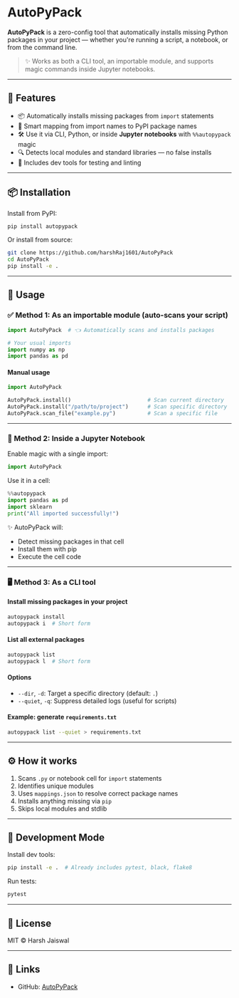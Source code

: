 # AutoPyPack

**AutoPyPack** is a zero-config tool that automatically installs missing Python packages in your project — whether you're running a script, a notebook, or from the command line.

> ✨ Works as both a CLI tool, an importable module, and supports magic commands inside Jupyter notebooks.

---

## 🚀 Features

- 📦 Automatically installs missing packages from `import` statements
- 🧠 Smart mapping from import names to PyPI package names
- 🛠️ Use it via CLI, Python, or inside **Jupyter notebooks** with `%%autopypack` magic
- 🔍 Detects local modules and standard libraries — no false installs
- 🧪 Includes dev tools for testing and linting

---

## 📦 Installation

Install from PyPI:

```bash
pip install autopypack
```

Or install from source:

```bash
git clone https://github.com/harshRaj1601/AutoPyPack
cd AutoPyPack
pip install -e .
```

---

## 🧠 Usage

### ✅ Method 1: As an importable module (auto-scans your script)

```python
import AutoPyPack  # 👈 Automatically scans and installs packages

# Your usual imports
import numpy as np
import pandas as pd
```

#### Manual usage

```python
import AutoPyPack

AutoPyPack.install()                        # Scan current directory
AutoPyPack.install("/path/to/project")      # Scan specific directory
AutoPyPack.scan_file("example.py")          # Scan a specific file
```

---

### 🧪 Method 2: Inside a Jupyter Notebook

Enable magic with a single import:

```python
import AutoPyPack
```

Use it in a cell:

```python
%%autopypack
import pandas as pd
import sklearn
print("All imported successfully!")
```

✨ AutoPyPack will:
- Detect missing packages in that cell
- Install them with pip
- Execute the cell code

---

### 🖥️ Method 3: As a CLI tool

#### Install missing packages in your project

```bash
autopypack install
autopypack i  # Short form
```

#### List all external packages

```bash
autopypack list
autopypack l  # Short form
```

#### Options

- `--dir`, `-d`: Target a specific directory (default: `.`)
- `--quiet`, `-q`: Suppress detailed logs (useful for scripts)

#### Example: generate `requirements.txt`

```bash
autopypack list --quiet > requirements.txt
```

---

## ⚙️ How it works

1. Scans `.py` or notebook cell for `import` statements
2. Identifies unique modules
3. Uses `mappings.json` to resolve correct package names
4. Installs anything missing via `pip`
5. Skips local modules and stdlib

---

## 🧪 Development Mode

Install dev tools:

```bash
pip install -e .  # Already includes pytest, black, flake8
```

Run tests:

```bash
pytest
```

---

## 🪪 License

MIT © Harsh Jaiswal

---

## 🔗 Links

- GitHub: [AutoPyPack](https://github.com/harshRaj1601/AutoPyPack)